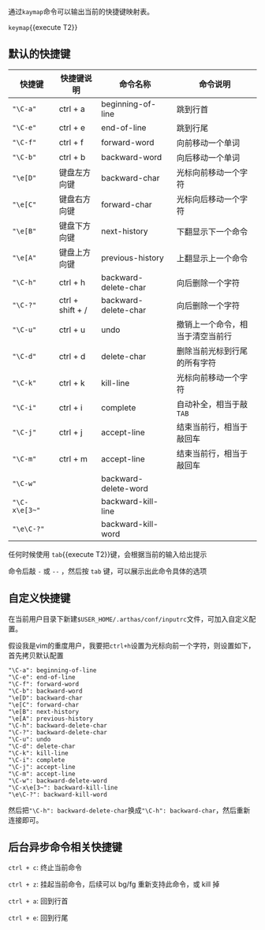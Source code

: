 
通过`kaymap`命令可以输出当前的快捷键映射表。

`keymap`{{execute T2}}

## 默认的快捷键

|  快捷键   | 快捷键说明  |  命令名称  |  命令说明  |
|  ----  | ----  |  ----  | ----  |
| `"\C-a"`  | ctrl + a | beginning-of-line  | 跳到行首 |
| `"\C-e"`  | ctrl + e | end-of-line  | 跳到行尾 |
| `"\C-f"`  | ctrl + f | forward-word  | 向前移动一个单词 |
| `"\C-b"`  | ctrl + b | backward-word  | 向后移动一个单词 |
| `"\e[D"`  | 键盘左方向键 | backward-char  | 光标向前移动一个字符 |
| `"\e[C"`  | 键盘右方向键 | forward-char  | 光标向后移动一个字符 |
| `"\e[B"`  | 键盘下方向键 | next-history  | 下翻显示下一个命令 |
| `"\e[A"`  | 键盘上方向键 | previous-history  | 上翻显示上一个命令 |		
| `"\C-h"`  | ctrl + h | backward-delete-char  | 向后删除一个字符 |
| `"\C-?"`  | ctrl + shift + / | backward-delete-char  | 向后删除一个字符 |
| `"\C-u"`  | ctrl + u | undo  | 撤销上一个命令，相当于清空当前行 |
| `"\C-d"`  | ctrl + d | delete-char  | 删除当前光标到行尾的所有字符 |
| `"\C-k"`  | ctrl + k | kill-line  | 光标向前移动一个字符 |
| `"\C-i"`  | ctrl + i | complete  | 自动补全，相当于敲`TAB` |
| `"\C-j"`  | ctrl + j | accept-line  | 结束当前行，相当于敲回车 |
| `"\C-m"`  | ctrl + m | accept-line  | 结束当前行，相当于敲回车 |				
| `"\C-w"`  |  | backward-delete-word  |  |
| `"\C-x\e[3~"`  |  | backward-kill-line  |  |
| `"\e\C-?"`  |  | backward-kill-word  |  |			

任何时候使用 `tab`{{execute T2}}键，会根据当前的输入给出提示

命令后敲 `-` 或 `--` ，然后按 `tab` 键，可以展示出此命令具体的选项

## 自定义快捷键

在当前用户目录下新建`$USER_HOME/.arthas/conf/inputrc`文件，可加入自定义配置。

假设我是vim的重度用户，我要把`ctrl+h`设置为光标向前一个字符，则设置如下，首先拷贝默认配置

```
"\C-a": beginning-of-line
"\C-e": end-of-line
"\C-f": forward-word
"\C-b": backward-word
"\e[D": backward-char
"\e[C": forward-char
"\e[B": next-history
"\e[A": previous-history
"\C-h": backward-delete-char
"\C-?": backward-delete-char
"\C-u": undo
"\C-d": delete-char
"\C-k": kill-line
"\C-i": complete
"\C-j": accept-line
"\C-m": accept-line
"\C-w": backward-delete-word
"\C-x\e[3~": backward-kill-line
"\e\C-?": backward-kill-word
```

然后把`"\C-h": backward-delete-char`换成`"\C-h": backward-char`，然后重新连接即可。

## 后台异步命令相关快捷键

`ctrl + c`: 终止当前命令

`ctrl + z`: 挂起当前命令，后续可以 bg/fg 重新支持此命令，或 kill 掉

`ctrl + a`: 回到行首

`ctrl + e`: 回到行尾

